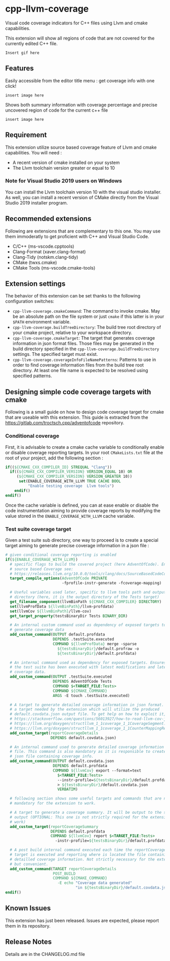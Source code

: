 # cpp-llvm-coverage

Visual code coverage indicators for C++ files using Llvm and cmake
capabilities.

This extension will show all regions of code that are not covered for the
currently edited C++ file.

`Insert gif here`

## Features

Easily accessible from the editor title menu : get coverage info with one
click!

`insert image here`

Shows both summary information with coverage percentage and precise uncovered
region of code for the current c++ file

`insert image here`

## Requirement

This extension utilize source based coverage feature of Llvm and cmake
capabilities. You will need :

- A recent version of cmake installed on your system
- The Llvm toolchain version greater or equal to 10

### Note for Visual Studio 2019 users on Windows

You can install the Llvm toolchain version 10 with the visual studio
installer.
As well, you can install a recent version of CMake directly from the Visual
Studio 2019 installer program.

## Recommended extensions

Following are extensions that are complementary to this one. You may use them
immoderatly to get proficient with C++ and Visual Studio Code.

- C/C++ (ms-vscode.cpptools)
- Clang-Format (xaver.clang-format)
- Clang-Tidy (notskm.clang-tidy)
- CMake (twxs.cmake)
- CMake Tools (ms-vscode.cmake-tools)

## Extension settings

The behavior of this extension can be set thanks to the following configuration switches:

- `cpp-llvm-coverage.cmakeCommand`: The command to invoke cmake. May be an
absolute path on the file system or just `cmake` if this latter is in your
`$PATH` environment variable.
- `cpp-llvm-coverage.buildTreeDirectory`: The build tree root directory of
your cmake project, relative to your workspace directory.
- `cpp-llvm-coverage.cmakeTarget`: The target that generates coverage
information in json format files. Those files may be generated in the build
directory specified in the `cpp-llvm-coverage.buildTreeDirectory` settings.
The specified target must exist.
- `cpp-llvm-coverage.coverageInfoFileNamePatterns`: Patterns to use in order
to find coverage information files from the build tree root directory. At
least one file name is expected to be resolved using specified patterns.

## Designing simple code coverage targets with cmake

Following is a small guide on how to design code coverage target for cmake
that are useable with this extension. This guide is extracted from the
<https://gitlab.com/troctsch.cpp/adventofcode> repository.

### Conditional coverage

First, it is advisable to create a cmake cache variable to conditionally
enable or disable coverage reporting targets. In your root `CMakeLists.txt`
file at the root of your project, add the following section :

```cmake
if((${CMAKE_CXX_COMPILER_ID} STREQUAL "Clang"))
  if((${CMAKE_CXX_COMPILER_VERSION} VERSION_EQUAL 10) OR
     (${CMAKE_CXX_COMPILER_VERSION} VERSION_GREATER 10))
      set(ENABLE_COVERAGE_WITH_LLVM TRUE CACHE BOOL
          "Enable testing coverage  Llvm tools")
    endif()
endif()
```

Once the cache variable is defined, you can at ease enable or disable the
code instrumentation aiming to provide coverage reports by modifying the
value stored in the `ENABLE_COVERAGE_WITH_LLVM` cache variable.

### Test suite coverage target

Given a test suite sub directory, one way to proceed is to create a special
target aiming to generate precise coverage information in a json file :

```cmake
# given conditional coverage reporting is enabled
if(${ENABLE_COVERAGE_WITH_LLVM})
  # specific flags to build the covered project (here AdventOfCode). Enable
  # source based Coverage see:
  # https://releases.llvm.org/10.0.0/tools/clang/docs/SourceBasedCodeCoverage.html
  target_compile_options(AdventOfCode PRIVATE
                         -fprofile-instr-generate -fcoverage-mapping)

  # Useful variables used later, specific to llvm tools path and output
  # directory (here, it is the output directory of the Tests target)
  get_filename_component(llvmBinPath ${CMAKE_CXX_COMPILER} DIRECTORY)
  set(llvmProfData ${llvmBinPath}/llvm-profdata)
  set(llvmCov ${llvmBinPath}/llvm-cov)
  get_target_property(testsBinaryDir Tests BINARY_DIR)

  # An internal custom command used as dependency of exposed targets to
  # generate coverage data
  add_custom_command(OUTPUT default.profdata
                     DEPENDS .testSuite.executed
                     COMMAND ${llvmProfData} merge -sparse
                       ${testsBinaryDir}/default.profraw -o
                       ${testsBinaryDir}/default.profdata)

  # An internal command used as dependency for exposed targets. Ensures that
  # the test suite has been executed with latest modifications and latest
  # coverage data.
  add_custom_command(OUTPUT .testSuite.executed
                     DEPENDS AdventOfCode Tests
                     COMMAND $<TARGET_FILE:Tests>
                     COMMAND ${CMAKE_COMMAND}
                     ARGS -E touch .testSuite.executed)

  # A target to generate detailed coverage information in json format. This is
  # a target needed by the extension which will utilize the produced
  # default.covdata.json output file. To get help on how to exploit it, see:
  # https://stackoverflow.com/questions/56013927/how-to-read-llvm-cov-json-format
  # https://llvm.org/doxygen/structllvm_1_1coverage_1_1CoverageSegment.html
  # https://llvm.org/doxygen/structllvm_1_1coverage_1_1CounterMappingRegion.html
  add_custom_target(reportCoverageDetails
                    DEPENDS default.covdata.json)

  # An internal command used to generate detailed coverage information in a
  # file. This command is also mandatory as it is responsible to create the
  # json file containing coverage info.
  add_custom_command(OUTPUT default.covdata.json
                     DEPENDS default.profdata
                     COMMAND ${llvmCov} export --format=text
                       $<TARGET_FILE:Tests>
                       --instr-profile=${testsBinaryDir}/default.profdata
                       > ${testsBinaryDir}/default.covdata.json
                       VERBATIM)

  # following section shows some useful targets and commands that are not
  # mandatory for the extension to work.

  # A target to generate a coverage summary. It will be output to the standard
  # output (OPTIONAL: This one is not strictly required for the extension to
  # work)
  add_custom_target(reportCoverageSummary
                    DEPENDS default.profdata
                    COMMAND ${llvmCov} report $<TARGET_FILE:Tests>
                      -instr-profile=${testsBinaryDir}/default.profdata)

  # A post build internal command executed each time the reportCoverageDetails
  # target is executed and reporting where is located the file containing
  # detailled coverage information. Not strictly necessary for the extension
  # but convenient.
  add_custom_command(TARGET reportCoverageDetails
                     POST_BUILD
                     COMMAND ${CMAKE_COMMAND}
                       -E echo "Coverage data generated"
                               "in ${testsBinaryDir}/default.covdata.json")
endif()
```

## Known Issues

This extension has just been released. Issues are expected, please report
them in its repository.

## Release Notes

Details are in the CHANGELOG.md file

